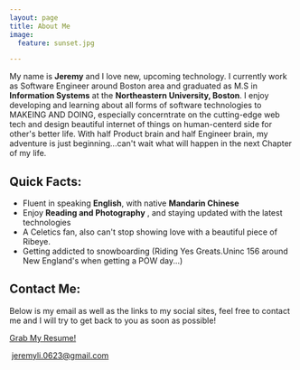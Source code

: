 ```yaml
---
layout: page
title: About Me
image:
  feature: sunset.jpg

---
```


My name is **Jeremy** and I love new, upcoming technology. I currently work as Software Engineer around Boston area and graduated as M.S in **Information Systems** at the **Northeastern University, Boston**. I enjoy developing and learning about all forms of software technologies to MAKEING AND DOING, especially concerntrate on the cutting-edge web tech and design beautiful internet of things on human-centerd side for other's better life. With half Product brain and half Engineer brain, my adventure is just beginning...can't wait what will happen in the next Chapter of my life.


## Quick Facts:

* Fluent in speaking **English**, with native **Mandarin Chinese**
* Enjoy **Reading and Photography** , and staying updated with the latest technologies
* A Celetics fan, also can't stop showing love with a beautiful piece of Ribeye.
* Getting addicted to snowboarding (Riding Yes Greats.Uninc 156 around New England's when getting a POW day...) 


## Contact Me:

Below is my email as well as the links to my social sites, feel free to contact me and I will try to get back to you as soon as possible!




<a href="{{ site.url }}/resume/Resume-Jeremy.pdf" class="btn" target="_blank"><i class="fa fa-edit fa-fw"></i>Grab My Resume!</a>

<p><i class="fa fa-envelope-o fa-fw"></i>&nbsp;<a href="javascript:void(0)">jeremyli.0623@gmail.com</a></p>

